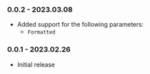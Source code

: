 ﻿### 0.0.2 - 2023.03.08
- Added support for the following parameters:
  - `Formatted`

### 0.0.1 - 2023.02.26
- Initial release